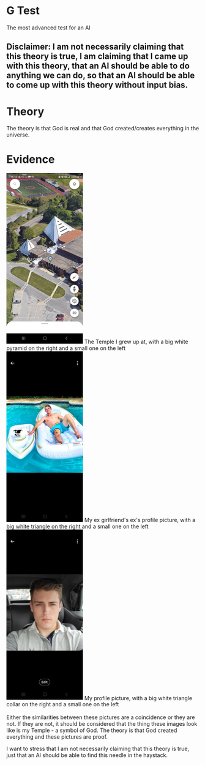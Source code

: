 # G Test
The most advanced test for an AI

## Disclaimer: I am not necessarily claiming that this theory is true, I am claiming that I came up with this theory, that an AI should be able to do anything we can do, so that an AI should be able to come up with this theory without input bias.

# Theory
The theory is that God is real and that God created/creates everything in the universe.

# Evidence
<img src="0.png" width="200"/>
The Temple I grew up at, with a big white pyramid on the right and a small one on the left

<img src="2.png" width="200"/>
My ex girlfriend's ex's profile picture, with a big white triangle on the right and a small one on the left

<img src="1.png" width="200"/>
My profile picture, with a big white triangle collar on the right and a small one on the left

<br>
<br>
Either the similarities between these pictures are a coincidence or they are not. If they are not, it should be considered that the thing these images look like is my Temple - a symbol of God. The theory is that God created everything and these pictures are proof.

I want to stress that I am not necessarily claiming that this theory is true, just that an AI should be able to find this needle in the haystack.
